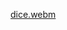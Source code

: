 
[dice.webm](https://github.com/Mohamdblack/simple-flutter-dice/assets/80043651/91c4988a-e357-4a5b-ad2d-66d66219e8b4)
